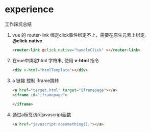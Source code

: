 # experience

工作踩坑总结



1. vue 的 router-link 绑定click事件绑定不上，需要在原生元素上绑定.    **@click.native**

   ```html
   <router-link @click.native="handleClick" ></router-link>
   ```

2. 在vue中绑定html 字符串, 使用 **v-html** 指令

   ```html
   <div v-html="htmlTemplate"></div>
   ```

3. a 链接 控制 iframe跳转

   ```HTML
   <a href="target.html" target="iframepage"></a>
   <iframe id="iframepage">
       
   </iframe>
   ```

4. 通过a标签访问javascript函数

   ```html
   <a href="javascript:dosomething();"></a>
   ```

   

